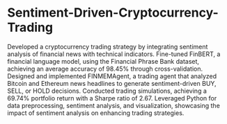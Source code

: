 # Sentiment-Driven-Cryptocurrency-Trading
Developed a cryptocurrency trading strategy by integrating sentiment analysis of financial news with technical indicators. Fine-tuned FinBERT, a financial language model, using the Financial Phrase Bank dataset, achieving an average accuracy of 98.45% through cross-validation. Designed and implemented FINMEMAgent, a trading agent that analyzed Bitcoin and Ethereum news headlines to generate sentiment-driven BUY, SELL, or HOLD decisions. Conducted trading simulations, achieving a 69.74% portfolio return with a Sharpe ratio of 2.67. Leveraged Python for data preprocessing, sentiment analysis, and visualization, showcasing the impact of sentiment analysis on enhancing trading strategies.
